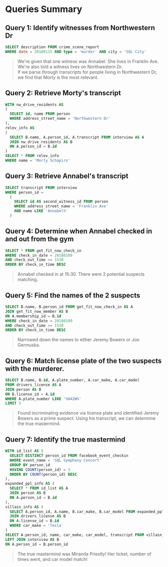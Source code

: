 # **Queries Summary**

## Query 1: Identify witnesses from Northwestern Dr
```SQL
SELECT description FROM crime_scene_report
WHERE date = 20180115 AND type = 'murder' AND city = 'SQL City'
```
> We're given that one witness was Annabel. She lives in Franklin Ave. <br>
> We're also told a witness lives on Northwestern Dr. <br>
> If we parse through transcripts for people living in Northwestern Dr, we find that Morty is the most relevant. <br>

## Query 2: Retrieve Morty's transcript
```SQL
WITH nw_drive_residents AS
(
  SELECT id, name FROM person
  WHERE address_street_name = 'Northwestern Dr'
),
relev_info AS
(
  SELECT B.name, A.person_id, A.transcript FROM interview AS A
  JOIN nw_drive_residents AS B
  ON A.person_id = B.id
)
SELECT * FROM relev_info
WHERE name = 'Morty Schapiro'
```

## Query 3: Retrieve Annabel's transcript
```SQL
SELECT transcript FROM interview
WHERE person_id =
  (
    SELECT id AS second_witness_id FROM person
    WHERE address_street_name = 'Franklin Ave'
    AND name LIKE 'Annabel%'
  )
```
 	

## Query 4: Determine when Annabel checked in and out from the gym
```SQL
SELECT * FROM get_fit_now_check_in
WHERE check_in_date = 20180109
AND check_out_time >= 1530
ORDER BY check_in_time DESC
```
> Annabel checked in at 15:30. There were 2 potential suspects matching.

## Query 5: Find the names of the 2 suspects
```SQL
SELECT B.name, B.person_id FROM get_fit_now_check_in AS A
JOIN get_fit_now_member AS B
ON A.membership_id = B.id
WHERE check_in_date = 20180109
AND check_out_time >= 1530
ORDER BY check_in_time DESC
```
> Narrowed down the names to either Jeremy Bowers or Joe Germuska. 

## Query 6: Match license plate of the two suspects with the murderer.
```SQL
SELECT B.name, B.id, A.plate_number, A.car_make, A.car_model
FROM drivers_license AS A
JOIN person AS B
ON B.license_id = A.id
WHERE A.plate_number LIKE '%H42W%'
LIMIT 5
```
> Found incriminating evidence via license plate and identified Jeremy Bowers as a prime suspect. 
> Using his transcript, we can determine the true mastermind.

## Query 7: Identify the true mastermind
```SQL
WITH id_list AS (
  SELECT DISTINCT person_id FROM facebook_event_checkin
  WHERE event_name = 'SQL Symphony Concert'
  GROUP BY person_id
  HAVING COUNT(person_id) = 3
  ORDER BY COUNT(person_id) DESC
),
expanded_ppl_info AS (
  SELECT * FROM id_list AS A
  JOIN person AS B
  ON A.person_id = B.id
),
villain_info AS (
  SELECT A.person_id, A.name, B.car_make, B.car_model FROM expanded_ppl_info AS A
  JOIN drivers_license AS B
  ON A.license_id = B.id
  WHERE car_make = 'Tesla'
)
SELECT A.person_id, name, car_make, car_model, transcript FROM villain_info AS A
LEFT JOIN interview AS B
ON A.person_id = B.person_id
```

> The true mastermind was Miranda Priestly! Her ticket, number of times went, and car model match!

